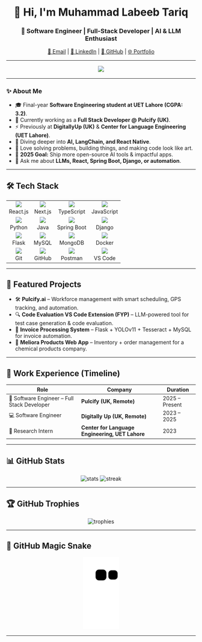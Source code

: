 <body>
  <div align="center">
    <h1>👋 Hi, I'm Muhammad Labeeb Tariq</h1>
    <h3>🚀 Software Engineer | Full-Stack Developer | AI & LLM Enthusiast</h3>
    <p>
      <a href="mailto:labeebjutt80@gmail.com">📧 Email</a> |
      <a href="https://www.linkedin.com/in/muhammad-labeeb-tariq-86a5b2197/">🔗 LinkedIn</a> |
      <a href="https://github.com/phoenixlibbi">🐙 GitHub</a> |
      <a href="https://labeeb-inky.vercel.app/">🌐 Portfolio</a>
    </p>
  </div>

---

<p align="center">
  <a href="https://github.com/phoenixlibbi">
    <img src="https://readme-typing-svg.herokuapp.com?lines=Full+Stack+Developer;AI+%26+LLM+Integrator;React+%7C+SpringBoot+%7C+Django;Always+learning+new+things;&center=true&width=500&height=50">
  </a>
</p>

---

### ✨ About Me
- 🎓 Final-year **Software Engineering student at UET Lahore (CGPA: 3.2)**.  
- 💼 Currently working as a **Full Stack Developer @ Pulcify (UK)**.  
- ⚡ Previously at **DigitallyUp (UK)** & **Center for Language Engineering (UET Lahore)**.  
- 🌱 Diving deeper into **AI, LangChain, and React Native**.  
- 🧩 Love solving problems, building things, and making code look like art.  
- 🎯 **2025 Goal:** Ship more open-source AI tools & impactful apps.  
- 💬 Ask me about **LLMs, React, Spring Boot, Django, or automation**.  

---

## 🛠️ Tech Stack

<table width="100%">
<tr>
  <td align='center'><img src="https://skillicons.dev/icons?i=react" width="65"><br>React.js</td>
  <td align='center'><img src="https://skillicons.dev/icons?i=nextjs" width="65"><br>Next.js</td>
  <td align='center'><img src="https://skillicons.dev/icons?i=ts" width="65"><br>TypeScript</td>
  <td align='center'><img src="https://skillicons.dev/icons?i=javascript" width="65"><br>JavaScript</td>
</tr>
<tr>
  <td align='center'><img src="https://skillicons.dev/icons?i=python" width="65"><br>Python</td>
  <td align='center'><img src="https://skillicons.dev/icons?i=java" width="65"><br>Java</td>
  <td align='center'><img src="https://skillicons.dev/icons?i=spring" width="65"><br>Spring Boot</td>
  <td align='center'><img src="https://skillicons.dev/icons?i=django" width="65"><br>Django</td>
</tr>
<tr>
  <td align='center'><img src="https://skillicons.dev/icons?i=flask" width="65"><br>Flask</td>
  <td align='center'><img src="https://skillicons.dev/icons?i=mysql" width="65"><br>MySQL</td>
  <td align='center'><img src="https://skillicons.dev/icons?i=mongodb" width="65"><br>MongoDB</td>
  <td align='center'><img src="https://skillicons.dev/icons?i=docker" width="65"><br>Docker</td>
</tr>
<tr>
  <td align='center'><img src="https://skillicons.dev/icons?i=git" width="65"><br>Git</td>
  <td align='center'><img src="https://skillicons.dev/icons?i=github" width="65"><br>GitHub</td>
  <td align='center'><img src="https://skillicons.dev/icons?i=postman" width="65"><br>Postman</td>
  <td align='center'><img src="https://skillicons.dev/icons?i=vscode" width="65"><br>VS Code</td>
</tr>
</table>

---

## 📌 Featured Projects
- 🛠️ **Pulcify.ai** – Workforce management with smart scheduling, GPS tracking, and automation.  
- 🔍 **Code Evaluation VS Code Extension (FYP)** – LLM-powered tool for test case generation & code evaluation.  
- 📄 **Invoice Processing System** – Flask + YOLOv11 + Tesseract + MySQL for invoice automation.  
- 🧪 **Meliora Products Web App** – Inventory + order management for a chemical products company.  

---

## 💼 Work Experience (Timeline)

| Role | Company | Duration |
|------|---------|----------|
| 🚀 Software Engineer – Full Stack Developer | **Pulcify (UK, Remote)** | 2025 – Present |
| 💻 Software Engineer | **Digitally Up (UK, Remote)** | 2023 – 2025 |
| 🔬 Research Intern | **Center for Language Engineering, UET Lahore** | 2023 |

---

## 📊 GitHub Stats
<p align="center">
  <img src="https://github-readme-stats.vercel.app/api?username=phoenixlibbi&show_icons=true&theme=radical" alt="stats" height="160"/>
  <img src="https://github-readme-streak-stats.herokuapp.com/?user=phoenixlibbi&theme=radical" alt="streak" height="160"/>
</p>

---

## 🏆 GitHub Trophies
<p align="center">
  <img src="https://github-profile-trophy.vercel.app/?username=phoenixlibbi&theme=onedark&row=1&column=7" alt="trophies"/>
</p>

---

## 🐍 GitHub Magic Snake
<p align="center">
  <img src="https://github.com/saadfareed/saadfareed/raw/output/github-contribution-grid-snake.svg" alt="snake">
</p>

---
